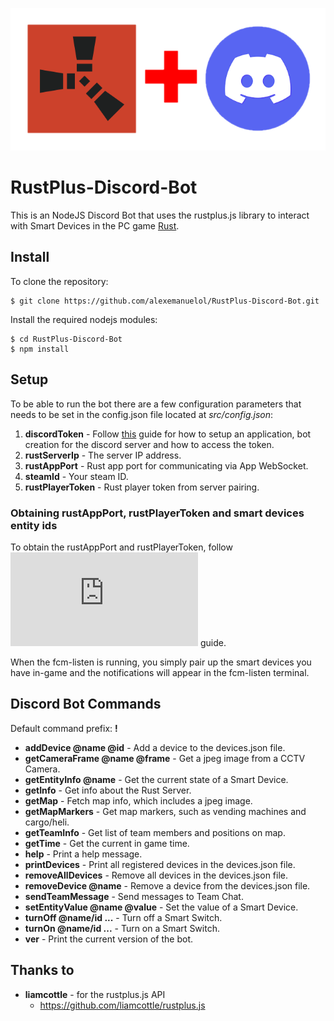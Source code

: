 ![Rust+ Discord icon](images/rustplus_discord.png)

# RustPlus-Discord-Bot
This is an NodeJS Discord Bot that uses the rustplus.js library to interact with Smart Devices in the PC game [Rust](https://store.steampowered.com/app/252490/Rust/).


## Install

To clone the repository:

    $ git clone https://github.com/alexemanuelol/RustPlus-Discord-Bot.git

Install the required nodejs modules:

    $ cd RustPlus-Discord-Bot
    $ npm install


## Setup

To be able to run the bot there are a few configuration parameters that needs to be set in the config.json file located at *src/config.json*:

1. **discordToken** - Follow [this](https://realpython.com/how-to-make-a-discord-bot-python/) guide for how to setup an application, bot creation for the discord server and how to access the token.
2. **rustServerIp** - The server IP address.
3. **rustAppPort** - Rust app port for communicating via App WebSocket.
4. **steamId** - Your steam ID.
5. **rustPlayerToken** - Rust player token from server pairing.

### Obtaining rustAppPort, rustPlayerToken and smart devices entity ids

To obtain the rustAppPort and rustPlayerToken, follow ![this](https://github.com/liamcottle/rustplus.js/blob/master/README.md#pairing) guide.

When the fcm-listen is running, you simply pair up the smart devices you have in-game and the notifications will appear in the fcm-listen terminal.

## Discord Bot Commands

Default command prefix: **!**

- **addDevice @name @id** - Add a device to the devices.json file.
- **getCameraFrame @name @frame** - Get a jpeg image from a CCTV Camera.
- **getEntityInfo @name** - Get the current state of a Smart Device.
- **getInfo** - Get info about the Rust Server.
- **getMap** - Fetch map info, which includes a jpeg image.
- **getMapMarkers** - Get map markers, such as vending machines and cargo/heli.
- **getTeamInfo** - Get list of team members and positions on map.
- **getTime** - Get the current in game time.
- **help** - Print a help message.
- **printDevices** - Print all registered devices in the devices.json file.
- **removeAllDevices** - Remove all devices in the devices.json file.
- **removeDevice @name** - Remove a device from the devices.json file.
- **sendTeamMessage** - Send messages to Team Chat.
- **setEntityValue @name @value** - Set the value of a Smart Device.
- **turnOff @name/id ...** - Turn off a Smart Switch.
- **turnOn @name/id ...** - Turn on a Smart Switch.
- **ver** - Print the current version of the bot.


## Thanks to
- **liamcottle** - for the rustplus.js API
    - https://github.com/liamcottle/rustplus.js
